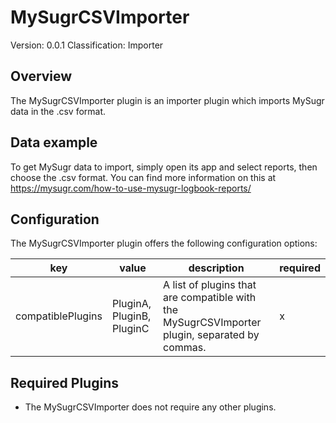# MySugrCSVImporter
Version: 0.0.1
Classification: Importer

Overview
-----
The MySugrCSVImporter plugin is an importer plugin which imports MySugr data in the .csv format.

Data example
-----
To get MySugr data to import, simply open its app and select reports, then choose the .csv format. You can find more information on this at https://mysugr.com/how-to-use-mysugr-logbook-reports/ 

Configuration
-----
The MySugrCSVImporter plugin offers the following configuration options:

| key  | value | description | required |
| ------------- | ------------- |  ------------- | ------------- |
| compatiblePlugins | PluginA, PluginB, PluginC | A list of plugins that are compatible with the MySugrCSVImporter plugin, separated by commas. | x

Required Plugins
-----
 - The MySugrCSVImporter does not require any other plugins.